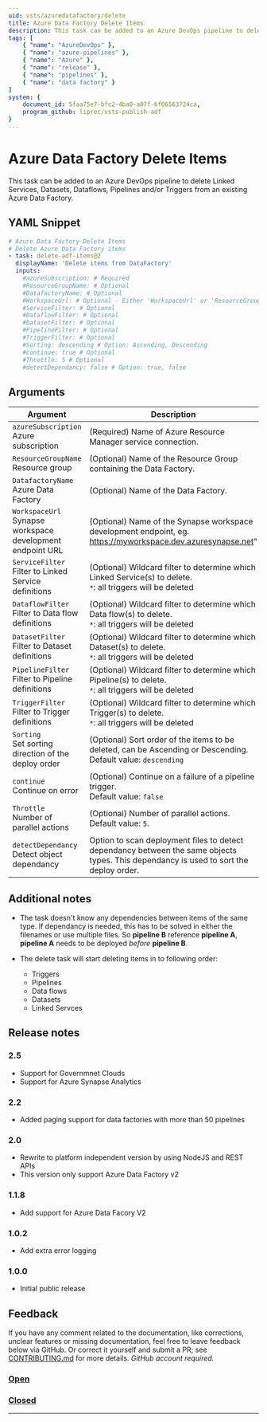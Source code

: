```yaml
---
uid: vsts/azuredatafactory/delete
title: Azure Data Factory Delete Items
description: This task can be added to an Azure DevOps pipeline to delete Linked Services, Datasets, Dataflows, Pipelines and/or Triggers from an existing Azure Data Factory.
tags: [
    { "name": "AzureDevOps" },
    { "name": "azure-pipelines" },
    { "name": "Azure" },
    { "name": "release" },
    { "name": "pipelines" },
    { "name": "data factory" }
]
system: {
    document_id: 5faa75e7-bfc2-4ba0-a07f-6f06563724ca,
    program_github: liprec/vsts-publish-adf
}
---
```


# Azure Data Factory Delete Items

This task can be added to an Azure DevOps pipeline to delete Linked Services, Datasets, Dataflows, Pipelines and/or Triggers from an existing Azure Data Factory.

## YAML Snippet

```yaml
# Azure Data Factory Delete Items
# Delete Azure Data Factory items
- task: delete-adf-items@2
  displayName: 'Delete items from DataFactory'
  inputs:
    #azureSubscription: # Required
    #ResourceGroupName: # Optional
    #DatafactoryName: # Optional
    #WorkspaceUrl: # Optional - Either 'WorkspaceUrl' or 'ResourceGroupName'/'DatafactoryName' is required
    #ServiceFilter: # Optional
    #DataflowFilter: # Optional
    #DatasetFilter: # Optional
    #PipelineFilter: # Optional
    #TriggerFilter: # Optional
    #Sorting: descending # Option: Ascending, Descending
    #continue: true # Optional
    #Throttle: 5 # Optional
    #detectDependancy: false # Option: true, false
```

## Arguments

| Argument | Description |
|----------|-------------|
| `azureSubscription`<br>Azure subscription | (Required) Name of Azure Resource Manager service connection.|
| `ResourceGroupName`<br>Resource group | (Optional) Name of the Resource Group containing the Data Factory.|
| `DatafactoryName`<br>Azure Data Factory | (Optional) Name of the Data Factory.|
| `WorkspaceUrl`<br>Synapse workspace development endpoint URL | (Optional) Name of the Synapse workspace development endpoint, eg. https://myworkspace.dev.azuresynapse.net"|
| `ServiceFilter`<br>Filter to Linked Service definitions | (Optional) Wildcard filter to determine which Linked Service(s) to delete.<br>`*`: all triggers will be deleted|
| `DataflowFilter`<br>Filter to Data flow definitions | (Optional) Wildcard filter to determine which Data flow(s) to delete.<br>`*`: all triggers will be deleted|
| `DatasetFilter`<br>Filter to Dataset definitions | (Optional) Wildcard filter to determine which Dataset(s) to delete.<br>`*`: all triggers will be deleted|
| `PipelineFilter`<br>Filter to Pipeline definitions | (Optional) Wildcard filter to determine which Pipeline(s) to delete.<br>`*`: all triggers will be deleted|
| `TriggerFilter`<br>Filter to Trigger definitions | (Optional) Wildcard filter to determine which Trigger(s) to delete.<br>`*`: all triggers will be deleted|
| `Sorting`<br>Set sorting direction of the deploy order | (Optional) Sort order of the items to be deleted, can be Ascending or Descending.<br>Default value: `descending`|
| `continue`<br>Continue on error | (Optional) Continue on a failure of a pipeline trigger.<br>Default value: `false`|
| `Throttle`<br>Number of parallel actions| (Optional) Number of parallel actions.<br>Default value: `5`.|
| `detectDependancy`<br>Detect object dependancy | Option to scan deployment files to detect dependancy between the same objects types. This dependancy is used to sort the deploy order. |

## Additional notes

- The task doesn't know any dependencies between items of the same type. If dependancy is needed, this has to be solved in either the filenames or use multiple files. So **pipeline B** reference **pipeline A**, **pipeline A** needs to be deployed *before* **pipeline B**.

- The delete task will start deleting items in to following order:
    - Triggers
    - Pipelines
    - Data flows
    - Datasets
    - Linked Servces

## Release notes

### 2.5

- Support for Governmnet Clouds
- Support for Azure Synapse Analytics

### 2.2

- Added paging support for data factories with more than 50 pipelines

### 2.0

- Rewrite to platform independent version by using NodeJS and REST APIs
- This version only support Azure Data Factory v2

### 1.1.8

- Add support for Azure Data Facory V2

### 1.0.2

- Add extra error logging

### 1.0.0

- Initial public release

## Feedback

If you have any comment related to the documentation, like corrections, unclear features or missing documentation, feel free to leave feedback below via GitHub. Or correct it yourself and submit a PR; see [CONTRIBUTING.md](https://github.com/liprec/azurebi-docs/blob/master/.github/CONTRIBUTING.md) for more details.
*GitHub account required.*

### [**Open**](#tab/docs-open)

### [**Closed**](#tab/docs-closed)

***
